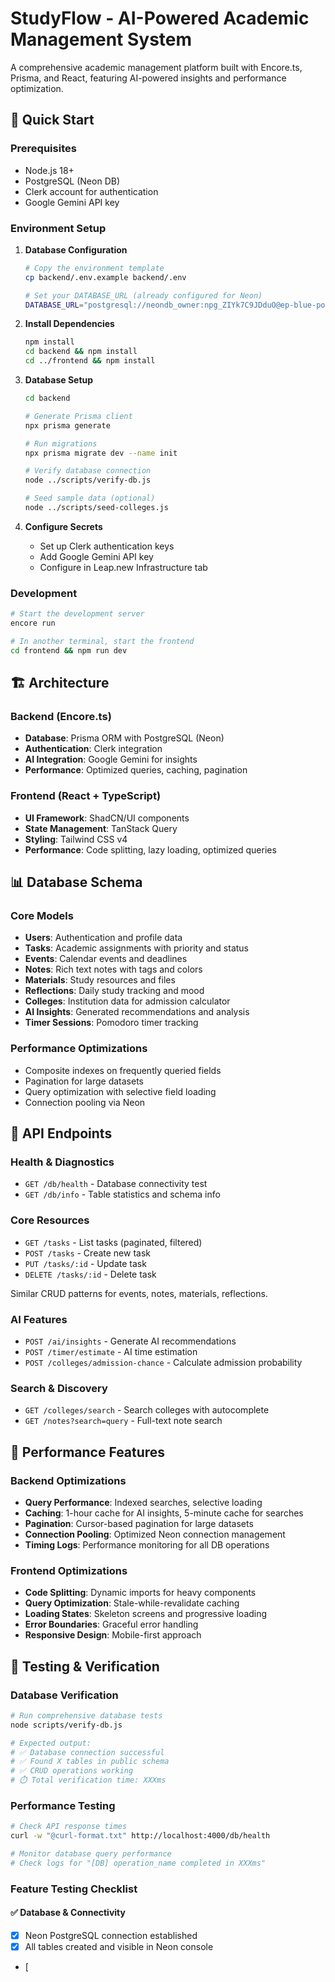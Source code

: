 # StudyFlow - AI-Powered Academic Management System

A comprehensive academic management platform built with Encore.ts, Prisma, and React, featuring AI-powered insights and performance optimization.

## 🚀 Quick Start

### Prerequisites
- Node.js 18+ 
- PostgreSQL (Neon DB)
- Clerk account for authentication
- Google Gemini API key

### Environment Setup

1. **Database Configuration**
   ```bash
   # Copy the environment template
   cp backend/.env.example backend/.env
   
   # Set your DATABASE_URL (already configured for Neon)
   DATABASE_URL="postgresql://neondb_owner:npg_ZIYk7C9JDduO@ep-blue-pond-afadr79r-pooler.c-2.us-west-2.aws.neon.tech/neondb?sslmode=require&channel_binding=require"
   ```

2. **Install Dependencies**
   ```bash
   npm install
   cd backend && npm install
   cd ../frontend && npm install
   ```

3. **Database Setup**
   ```bash
   cd backend
   
   # Generate Prisma client
   npx prisma generate
   
   # Run migrations
   npx prisma migrate dev --name init
   
   # Verify database connection
   node ../scripts/verify-db.js
   
   # Seed sample data (optional)
   node ../scripts/seed-colleges.js
   ```

4. **Configure Secrets**
   - Set up Clerk authentication keys
   - Add Google Gemini API key
   - Configure in Leap.new Infrastructure tab

### Development

```bash
# Start the development server
encore run

# In another terminal, start the frontend
cd frontend && npm run dev
```

## 🏗️ Architecture

### Backend (Encore.ts)
- **Database**: Prisma ORM with PostgreSQL (Neon)
- **Authentication**: Clerk integration
- **AI Integration**: Google Gemini for insights
- **Performance**: Optimized queries, caching, pagination

### Frontend (React + TypeScript)
- **UI Framework**: ShadCN/UI components
- **State Management**: TanStack Query
- **Styling**: Tailwind CSS v4
- **Performance**: Code splitting, lazy loading, optimized queries

## 📊 Database Schema

### Core Models
- **Users**: Authentication and profile data
- **Tasks**: Academic assignments with priority and status
- **Events**: Calendar events and deadlines  
- **Notes**: Rich text notes with tags and colors
- **Materials**: Study resources and files
- **Reflections**: Daily study tracking and mood
- **Colleges**: Institution data for admission calculator
- **AI Insights**: Generated recommendations and analysis
- **Timer Sessions**: Pomodoro timer tracking

### Performance Optimizations
- Composite indexes on frequently queried fields
- Pagination for large datasets
- Query optimization with selective field loading
- Connection pooling via Neon

## 🔧 API Endpoints

### Health & Diagnostics
- `GET /db/health` - Database connectivity test
- `GET /db/info` - Table statistics and schema info

### Core Resources
- `GET /tasks` - List tasks (paginated, filtered)
- `POST /tasks` - Create new task
- `PUT /tasks/:id` - Update task
- `DELETE /tasks/:id` - Delete task

Similar CRUD patterns for events, notes, materials, reflections.

### AI Features
- `POST /ai/insights` - Generate AI recommendations
- `POST /timer/estimate` - AI time estimation
- `POST /colleges/admission-chance` - Calculate admission probability

### Search & Discovery
- `GET /colleges/search` - Search colleges with autocomplete
- `GET /notes?search=query` - Full-text note search

## 🎯 Performance Features

### Backend Optimizations
- **Query Performance**: Indexed searches, selective loading
- **Caching**: 1-hour cache for AI insights, 5-minute cache for searches
- **Pagination**: Cursor-based pagination for large datasets
- **Connection Pooling**: Optimized Neon connection management
- **Timing Logs**: Performance monitoring for all DB operations

### Frontend Optimizations
- **Code Splitting**: Dynamic imports for heavy components
- **Query Optimization**: Stale-while-revalidate caching
- **Loading States**: Skeleton screens and progressive loading
- **Error Boundaries**: Graceful error handling
- **Responsive Design**: Mobile-first approach

## 🧪 Testing & Verification

### Database Verification
```bash
# Run comprehensive database tests
node scripts/verify-db.js

# Expected output:
# ✅ Database connection successful
# ✅ Found X tables in public schema
# ✅ CRUD operations working
# ⏱️ Total verification time: XXXms
```

### Performance Testing
```bash
# Check API response times
curl -w "@curl-format.txt" http://localhost:4000/db/health

# Monitor database query performance
# Check logs for "[DB] operation_name completed in XXXms"
```

### Feature Testing Checklist

#### ✅ Database & Connectivity
- [x] Neon PostgreSQL connection established
- [x] All tables created and visible in Neon console
- [